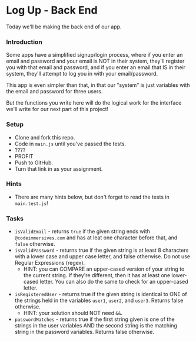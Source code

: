 # Log Up - Back End

Today we'll be making the back end of our app.


### Introduction

Some apps have a simplified signup/login process, where if you enter an email and password and your email is NOT in their system, they'll register you with that email and password, and if you enter an email that IS in their system, they'll attempt to log you in with your email/password.

This app is even simpler than that, in that our "system" is just variables with the email and password for three users.

But the functions you write here will do the logical work for the interface we'll write for our next part of this project!


### Setup

* Clone and fork this repo.
* Code in `main.js` until you've passed the tests.
* ????
* PROFIT
* Push to GitHub.
* Turn that link in as your assignment.


### Hints

* There are many hints below, but don't forget to read the tests in `main.test.js`!


### Tasks

* `isValidEmail` - returns `true` if the given string ends with `@codeimmersives.com` and has at leat one character before that, and `false` otherwise.
* `isValidPassword` - returns true if the given string is at least 8 characters with a lower case and upper case letter, and false otherwise. Do not use Regular Expressions (regex).
  * HINT: you can COMPARE an upper-cased version of your string to the current string. If they're different, then it has at least one lower-cased letter. You can also do the same to check for an upper-cased letter.
* `isRegisteredUser` - returns true if the given string is identical to ONE of the strings held in the variables `user1`, `user2`, and `user3`. Returns false otherwise.
  * HINT: your solution should NOT need `&&`.
* `passwordMatches` - returns true if the first string given is one of the strings in the user variables AND the second string is the matching string in the password variables. Returns false otherwise.
